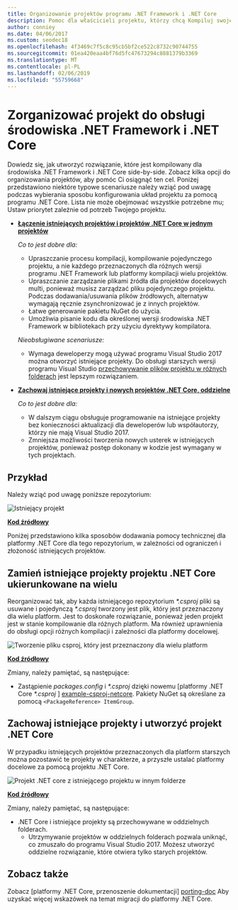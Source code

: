 ```yaml
---
title: Organizowanie projektów programu .NET Framework i .NET Core
description: Pomoc dla właścicieli projektu, którzy chcą Kompiluj swoje rozwiązanie dla platformy .NET Framework i .NET Core side-by-side.
author: conniey
ms.date: 04/06/2017
ms.custom: seodec18
ms.openlocfilehash: 4f3469c7f5c8c95cb5bf2ce522c8732c90744755
ms.sourcegitcommit: 01ea420eaa4bf76d5fc47673294c8881379b3369
ms.translationtype: MT
ms.contentlocale: pl-PL
ms.lasthandoff: 02/06/2019
ms.locfileid: "55759668"
---
```

# <a name="organize-your-project-to-support-both-net-framework-and-net-core"></a>Zorganizować projekt do obsługi środowiska .NET Framework i .NET Core

Dowiedz się, jak utworzyć rozwiązanie, które jest kompilowany dla środowiska .NET Framework i .NET Core side-by-side. Zobacz kilka opcji do organizowania projektów, aby pomóc Ci osiągnąć ten cel. Poniżej przedstawiono niektóre typowe scenariusze należy wziąć pod uwagę podczas wybierania sposobu konfigurowania układ projektu za pomocą programu .NET Core. Lista nie może obejmować wszystkie potrzebne mu; Ustaw priorytet zależnie od potrzeb Twojego projektu.

* [**Łączenie istniejących projektów i projektów .NET Core w jednym projektów**][option-csproj]

  *Co to jest dobre dla:*
  * Upraszczanie procesu kompilacji, kompilowanie pojedynczego projektu, a nie każdego przeznaczonych dla różnych wersji programu .NET Framework lub platformy kompilacji wielu projektów.
  * Upraszczanie zarządzanie plikami źródła dla projektów docelowych multi, ponieważ musisz zarządzać pliku pojedynczego projektu. Podczas dodawania/usuwania plików źródłowych, alternatyw wymagają ręcznie zsynchronizować je z innych projektów.
  * Łatwe generowanie pakietu NuGet do użycia.
  * Umożliwia pisanie kodu dla określonej wersji środowiska .NET Framework w bibliotekach przy użyciu dyrektywy kompilatora.

  *Nieobsługiwane scenariusze:*
  * Wymaga deweloperzy mogą używać programu Visual Studio 2017 można otworzyć istniejące projekty. Do obsługi starszych wersji programu Visual Studio [przechowywanie plików projektu w różnych folderach](#support-vs) jest lepszym rozwiązaniem.

* <a name="support-vs"></a>[**Zachowaj istniejące projekty i nowych projektów .NET Core, oddzielne**][option-csproj-folder]

  *Co to jest dobre dla:*
  * W dalszym ciągu obsługuje programowanie na istniejące projekty bez konieczności aktualizacji dla deweloperów lub współautorzy, którzy nie mają Visual Studio 2017.
  * Zmniejsza możliwości tworzenia nowych usterek w istniejących projektów, ponieważ postęp dokonany w kodzie jest wymagany w tych projektach.

## <a name="example"></a>Przykład

Należy wziąć pod uwagę poniższe repozytorium:

![Istniejący projekt][example-initial-project]

[**Kod źródłowy**][example-initial-project-code]

Poniżej przedstawiono kilka sposobów dodawania pomocy technicznej dla platformy .NET Core dla tego repozytorium, w zależności od ograniczeń i złożoność istniejących projektów.

## <a name="replace-existing-projects-with-a-multi-targeted-net-core-project"></a>Zamień istniejące projekty projektu .NET Core ukierunkowane na wielu

Reorganizować tak, aby każda istniejącego repozytorium  *\*.csproj* pliki są usuwane i pojedynczą  *\*.csproj* tworzony jest plik, który jest przeznaczony dla wielu platform. Jest to doskonałe rozwiązanie, ponieważ jeden projekt jest w stanie kompilowanie dla różnych platform. Ma również uprawnienia do obsługi opcji różnych kompilacji i zależności dla platformy docelowej.

![Tworzenie pliku csproj, który jest przeznaczony dla wielu platform][example-csproj]

[**Kod źródłowy**][example-csproj-code]

Zmiany, należy pamiętać, są następujące:

* Zastąpienie *packages.config* i  *\*.csproj* dzięki nowemu [platformy .NET Core  *\*.csproj* ] [ example-csproj-netcore]. Pakiety NuGet są określane za pomocą `<PackageReference> ItemGroup`.

## <a name="keep-existing-projects-and-create-a-net-core-project"></a>Zachowaj istniejące projekty i utworzyć projekt .NET Core

W przypadku istniejących projektów przeznaczonych dla platform starszych można pozostawić te projekty w charakterze, a przyszłe ustalać platformy docelowe za pomocą projektu .NET Core.

![Projekt .NET core z istniejącego projektu w innym folderze][example-csproj-different-folder]

[**Kod źródłowy**][example-csproj-different-code]

Zmiany, należy pamiętać, są następujące:

* .NET Core i istniejące projekty są przechowywane w oddzielnych folderach.
  * Utrzymywanie projektów w oddzielnych folderach pozwala uniknąć, co zmuszało do programu Visual Studio 2017. Możesz utworzyć oddzielne rozwiązanie, które otwiera tylko starych projektów.

## <a name="see-also"></a>Zobacz także

Zobacz [platformy .NET Core, przenoszenie dokumentacji] [ porting-doc] Aby uzyskać więcej wskazówek na temat migracji do platformy .NET Core.

[porting-doc]: index.md
[example-initial-project]: media/project-structure/project.png "Istniejący projekt"
[example-initial-project-code]: https://github.com/dotnet/samples/tree/master/framework/libraries/migrate-library/

[example-csproj]: media/project-structure/project.csproj.png "Tworzenie pliku csproj, który jest przeznaczony dla wielu platform"
[example-csproj-code]: https://github.com/dotnet/samples/tree/master/framework/libraries/migrate-library-csproj/
[example-csproj-netcore]: https://github.com/dotnet/samples/tree/master/framework/libraries/migrate-library-csproj/src/Car/Car.csproj

[example-csproj-different-folder]: media/project-structure/project.csproj.different.png "Projekt .NET core przy użyciu istniejących PCL w innym folderze"
[example-csproj-different-code]: https://github.com/dotnet/samples/tree/master/framework/libraries/migrate-library-csproj-keep-existing/

[option-csproj]: #replace-existing-projects-with-a-multi-targeted-net-core-project
[option-csproj-folder]: #keep-existing-projects-and-create-a-net-core-project
